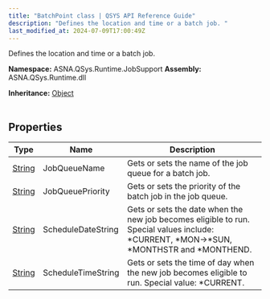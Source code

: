 ```yaml
---
title: "BatchPoint class | QSYS API Reference Guide"
description: "Defines the location and time or a batch job. "
last_modified_at: 2024-07-09T17:00:49Z
---
```


Defines the location and time or a batch job.

**Namespace:** ASNA.QSys.Runtime.JobSupport
**Assembly:** ASNA.QSys.Runtime.dll

**Inheritance:** [Object](https://docs.microsoft.com/en-us/dotnet/api/system.object)
<br>
<br>

## Properties

| Type | Name | Description
| --- | --- | --- 
| [String](https://learn.microsoft.com/en-us/dotnet/api/system.string?view=net-8.0) | JobQueueName | Gets or sets the name of the job queue for a batch job. |
| [String](https://learn.microsoft.com/en-us/dotnet/api/system.string?view=net-8.0) | JobQueuePriority | Gets or sets the priority of the batch job in the job queue. |
| [String](https://learn.microsoft.com/en-us/dotnet/api/system.string?view=net-8.0) | ScheduleDateString | Gets or sets the date when the new job becomes eligible to run. Special values include: *CURRENT, *MON->*SUN, *MONTHSTR and *MONTHEND. |
| [String](https://learn.microsoft.com/en-us/dotnet/api/system.string?view=net-8.0) | ScheduleTimeString | Gets or sets the time of day when the new job becomes eligible to run. Special value: *CURRENT. |
